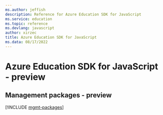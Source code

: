 ```yaml
---
ms.author: jeffish
description: Reference for Azure Education SDK for JavaScript
ms.service: education
ms.topic: reference
ms.devlang: javascript
author: xirzec
title: Azure Education SDK for JavaScript
ms.data: 08/17/2022
---
```

# Azure Education SDK for JavaScript - preview

## Management packages - preview
[!INCLUDE [mgmt-packages](education-mgmt-index.md)]